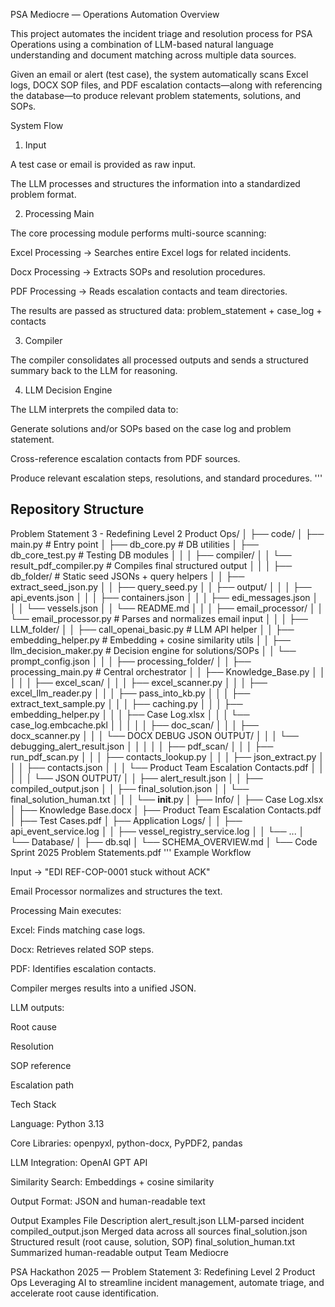 PSA Mediocre — Operations Automation
Overview

This project automates the incident triage and resolution process for PSA Operations using a combination of LLM-based natural language understanding and document matching across multiple data sources.

Given an email or alert (test case), the system automatically scans Excel logs, DOCX SOP files, and PDF escalation contacts—along with referencing the database—to produce relevant problem statements, solutions, and SOPs.

System Flow
1. Input

A test case or email is provided as raw input.

The LLM processes and structures the information into a standardized problem format.

2. Processing Main

The core processing module performs multi-source scanning:

Excel Processing → Searches entire Excel logs for related incidents.

Docx Processing → Extracts SOPs and resolution procedures.

PDF Processing → Reads escalation contacts and team directories.

The results are passed as structured data:
problem_statement + case_log + contacts

3. Compiler

The compiler consolidates all processed outputs and sends a structured summary back to the LLM for reasoning.

4. LLM Decision Engine

The LLM interprets the compiled data to:

Generate solutions and/or SOPs based on the case log and problem statement.

Cross-reference escalation contacts from PDF sources.

Produce relevant escalation steps, resolutions, and standard procedures.
'''
## Repository Structure

Problem Statement 3 - Redefining Level 2 Product Ops/
│
├── code/
│   ├── main.py                     # Entry point
│   ├── db_core.py                  # DB utilities
│   ├── db_core_test.py             # Testing DB modules
│   │
│   ├── compiler/
│   │   └── result_pdf_compiler.py  # Compiles final structured output
│   │
│   ├── db_folder/                  # Static seed JSONs + query helpers
│   │   ├── extract_seed_json.py
│   │   ├── query_seed.py
│   │   ├── output/
│   │   │   ├── api_events.json
│   │   │   ├── containers.json
│   │   │   ├── edi_messages.json
│   │   │   └── vessels.json
│   │   └── README.md
│   │
│   ├── email_processor/
│   │   └── email_processor.py      # Parses and normalizes email input
│   │
│   ├── LLM_folder/
│   │   ├── call_openai_basic.py    # LLM API helper
│   │   ├── embedding_helper.py     # Embedding + cosine similarity utils
│   │   ├── llm_decision_maker.py   # Decision engine for solutions/SOPs
│   │   └── prompt_config.json
│   │
│   ├── processing_folder/
│   │   ├── processing_main.py      # Central orchestrator
│   │   ├── Knowledge_Base.py
│   │   │
│   │   ├── excel_scan/
│   │   │   ├── excel_scanner.py
│   │   │   ├── excel_llm_reader.py
│   │   │   ├── pass_into_kb.py
│   │   │   ├── extract_text_sample.py
│   │   │   ├── caching.py
│   │   │   ├── embedding_helper.py
│   │   │   ├── Case Log.xlsx
│   │   │   └── case_log.embcache.pkl
│   │   │
│   │   ├── doc_scan/
│   │   │   ├── docx_scanner.py
│   │   │   └── DOCX DEBUG JSON OUTPUT/
│   │   │       └── debugging_alert_result.json
│   │   │
│   │   ├── pdf_scan/
│   │   │   ├── run_pdf_scan.py
│   │   │   ├── contacts_lookup.py
│   │   │   ├── json_extract.py
│   │   │   ├── contacts.json
│   │   │   └── Product Team Escalation Contacts.pdf
│   │   │
│   │   └── JSON OUTPUT/
│   │       ├── alert_result.json
│   │       ├── compiled_output.json
│   │       ├── final_solution.json
│   │       └── final_solution_human.txt
│   │
│   └── __init__.py
│
├── Info/
│   ├── Case Log.xlsx
│   ├── Knowledge Base.docx
│   ├── Product Team Escalation Contacts.pdf
│   ├── Test Cases.pdf
│   ├── Application Logs/
│   │   ├── api_event_service.log
│   │   ├── vessel_registry_service.log
│   │   └── ...
│   └── Database/
│       ├── db.sql
│       └── SCHEMA_OVERVIEW.md
│
└── Code Sprint 2025 Problem Statements.pdf
'''
Example Workflow

Input → "EDI REF-COP-0001 stuck without ACK"

Email Processor normalizes and structures the text.

Processing Main executes:

Excel: Finds matching case logs.

Docx: Retrieves related SOP steps.

PDF: Identifies escalation contacts.

Compiler merges results into a unified JSON.

LLM outputs:

Root cause

Resolution

SOP reference

Escalation path

Tech Stack

Language: Python 3.13

Core Libraries: openpyxl, python-docx, PyPDF2, pandas

LLM Integration: OpenAI GPT API

Similarity Search: Embeddings + cosine similarity

Output Format: JSON and human-readable text

Output Examples
File	Description
alert_result.json	LLM-parsed incident
compiled_output.json	Merged data across all sources
final_solution.json	Structured result (root cause, solution, SOP)
final_solution_human.txt	Summarized human-readable output
Team Mediocre

PSA Hackathon 2025 — Problem Statement 3: Redefining Level 2 Product Ops
Leveraging AI to streamline incident management, automate triage, and accelerate root cause identification.
